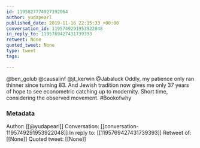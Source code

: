 ```yaml
---
id: 1195827774927192064
author: yudapearl
published_date: 2019-11-16 22:15:33 +00:00
conversation_id: 1195749291953922048
in_reply_to: 1195769427431739393
retweet: None
quoted_tweet: None
type: tweet
tags:

---
```


@ben_golub @causalinf @jt_kerwin @Jabaluck Oddly, my patience only ran thinner since turning 83. And Jewish tradition now gives me only 37 years of hope to see econometric catching up to modernity. Short time, considering the observed movement. #Bookofwhy

### Metadata

Author: [[@yudapearl]]
Conversation: [[conversation-1195749291953922048]]
In reply to: [[1195769427431739393]]
Retweet of: [[None]]
Quoted tweet: [[None]]
